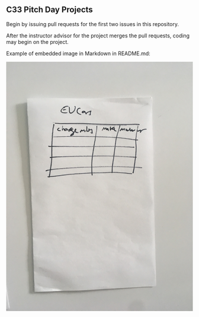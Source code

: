 ## C33 Pitch Day Projects

Begin by issuing pull requests for the first two issues in this repository.

After the instructor advisor for the project merges the pull requests, coding may begin on the project.

Example of embedded image in Markdown in README.md:

![](readme_assets/images/final_project_ERD.jpg)
